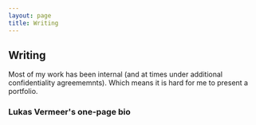 ```yaml
---
layout: page
title: Writing
---
```


## Writing

Most of my work has been internal (and at times under additional confidentiality agreememnts). Which means it is hard for me to present a portfolio.


### Lukas Vermeer's one-page bio


### 


###



